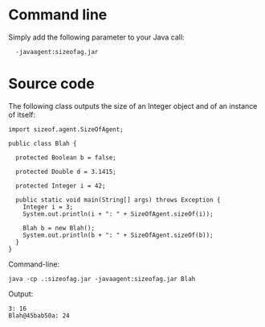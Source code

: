 # Command line #

Simply add the following parameter to your Java call:
```
  -javaagent:sizeofag.jar
```

# Source code #

The following class outputs the size of an Integer object and of an instance of itself:

```
import sizeof.agent.SizeOfAgent;

public class Blah {
  
  protected Boolean b = false;

  protected Double d = 3.1415;

  protected Integer i = 42;

  public static void main(String[] args) throws Exception {
    Integer i = 3;
    System.out.println(i + ": " + SizeOfAgent.sizeOf(i));

    Blah b = new Blah();
    System.out.println(b + ": " + SizeOfAgent.sizeOf(b));
  } 
} 
```

Command-line:

```
java -cp .:sizeofag.jar -javaagent:sizeofag.jar Blah
```

Output:

```
3: 16
Blah@45bab50a: 24
```